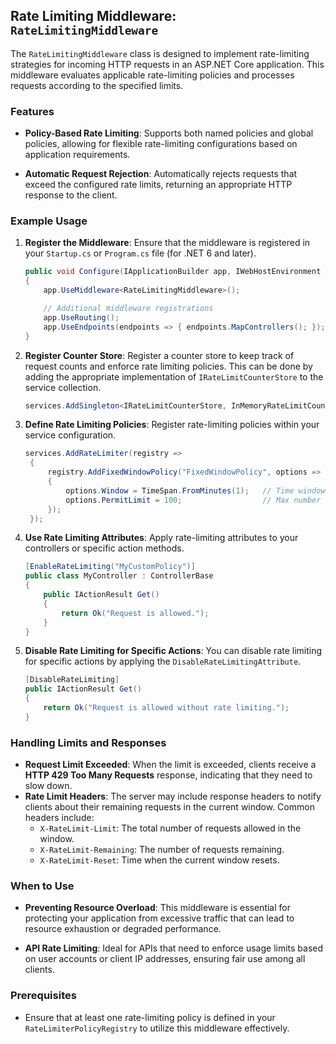 ## Rate Limiting Middleware: `RateLimitingMiddleware`

The `RateLimitingMiddleware` class is designed to implement rate-limiting strategies for incoming HTTP requests in an ASP.NET Core application. This middleware evaluates applicable rate-limiting policies and processes requests according to the specified limits.

### Features

- **Policy-Based Rate Limiting**: Supports both named policies and global policies, allowing for flexible rate-limiting configurations based on application requirements.

- **Automatic Request Rejection**: Automatically rejects requests that exceed the configured rate limits, returning an appropriate HTTP response to the client.

### Example Usage

1. **Register the Middleware**: 
   Ensure that the middleware is registered in your `Startup.cs` or `Program.cs` file (for .NET 6 and later).

   ```csharp
   public void Configure(IApplicationBuilder app, IWebHostEnvironment env)
   {
       app.UseMiddleware<RateLimitingMiddleware>();

       // Additional middleware registrations
       app.UseRouting();
       app.UseEndpoints(endpoints => { endpoints.MapControllers(); });
   }
   ```
   
2. **Register Counter Store**:
   Register a counter store to keep track of request counts and enforce rate limiting policies. This can be done by adding the appropriate implementation of `IRateLimitCounterStore` to the service collection.

   ```csharp
   services.AddSingleton<IRateLimitCounterStore, InMemoryRateLimitCounterStore>();
   ```
3. **Define Rate Limiting Policies**: 
   Register rate-limiting policies within your service configuration.

   ```csharp
   services.AddRateLimiter(registry =>
    {
        registry.AddFixedWindowPolicy("FixedWindowPolicy", options =>
        {
            options.Window = TimeSpan.FromMinutes(1);   // Time window for rate limiting
            options.PermitLimit = 100;                  // Max number of requests allowed in the window
        });
    });
   ```

4. **Use Rate Limiting Attributes**: 
   Apply rate-limiting attributes to your controllers or specific action methods.

   ```csharp
   [EnableRateLimiting("MyCustomPolicy")]
   public class MyController : ControllerBase
   {
       public IActionResult Get()
       {
           return Ok("Request is allowed.");
       }
   }
   ```
5. **Disable Rate Limiting for Specific Actions**: 
   You can disable rate limiting for specific actions by applying the `DisableRateLimitingAttribute`.

   ```csharp
   [DisableRateLimiting]
   public IActionResult Get()
   {
       return Ok("Request is allowed without rate limiting.");
   }
   ```

### Handling Limits and Responses

- **Request Limit Exceeded**: When the limit is exceeded, clients receive a **HTTP 429 Too Many Requests** response, indicating that they need to slow down.
- **Rate Limit Headers**: The server may include response headers to notify clients about their remaining requests in the current window. Common headers include:
   - `X-RateLimit-Limit`: The total number of requests allowed in the window.
   - `X-RateLimit-Remaining`: The number of requests remaining.
   - `X-RateLimit-Reset`: Time when the current window resets.

### When to Use

- **Preventing Resource Overload**: This middleware is essential for protecting your application from excessive traffic that can lead to resource exhaustion or degraded performance.

- **API Rate Limiting**: Ideal for APIs that need to enforce usage limits based on user accounts or client IP addresses, ensuring fair use among all clients.

### Prerequisites

- Ensure that at least one rate-limiting policy is defined in your `RateLimiterPolicyRegistry` to utilize this middleware effectively.